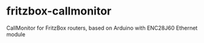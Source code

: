 # fritzbox-callmonitor
CallMonitor for FritzBox routers, based on Arduino with ENC28J60 Ethernet module
